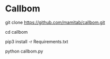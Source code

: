 # Callbom

git clone https://github.com/mamitab/callbom.git

cd callbom

pip3 install -r Requirements.txt

python callbom.py
